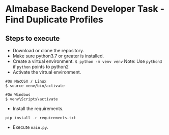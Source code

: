 # Almabase Backend Developer Task - Find Duplicate Profiles

## Steps to execute
* Download or clone the repository.
* Make sure python3.7 or greater is installed.
* Create a virtual environment.
`$ python -m venv venv`
Note: Use `python3` if `python` points to python2
* Activate the virtual environment.
```
#On MacOSX / Linux
$ source venv/bin/activate

#On Windows
$ venv\Scripts\activate
```
* Install the requirements.

`pip install -r requirements.txt`
* Execute `main.py`.
